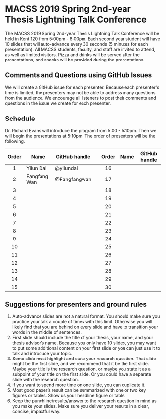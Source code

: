 # MACSS 2019 Spring 2nd-year Thesis Lightning Talk Conference

The MACSS 2019 Spring 2nd-year Thesis Lightning Talk Conference will be held in Kent 120 from 5:00pm - 8:00pm. Each second year student will have 10 slides that will auto-advance every 30 seconds (5 minutes for each presentation). All MACSS students, faculty, and staff are invited to attend, as well as limited visitors. Pizza and drinks will be served after the presentations, and snacks will be provided during the presentations.

## Comments and Questions using GitHub Issues

We will create a GitHub issue for each presenter. Because each presenter's time is limited, the presenters may not be able to address many questions from the audience. We encourage all listeners to post their comments and questions in the issue we create for each presenter.

## Schedule

Dr. Richard Evans will introduce the program from 5:00 - 5:10pm. Then we will begin the presentations at 5:10pm. The order of presenters will be the following.

| Order | Name         | GitHub handle |     | Order | Name  | GitHub handle |
| :---: | ------------ | ------------- | --- | :---: | ----- | --------------|
| 1     | Yilun Dai    | @yilundai     |     | 16    |       |               |
| 2     | Fangfang Wan | @Fangfangwan  |     | 17    |       |               |
| 3     |              |               |     | 18    |       |               |
| 4     |              |               |     | 19    |       |               |
| 5     |              |               |     | 20    |       |               |
| 6     |              |               |     | 21    |       |               |
| 7     |              |               |     | 22    |       |               |
| 8     |              |               |     | 23    |       |               |
| 9     |              |               |     | 24    |       |               |
| 10    |              |               |     | 25    |       |               |
| 11    |              |               |     | 26    |       |               |
| 12    |              |               |     | 27    |       |               |
| 13    |              |               |     | 28    |       |               |
| 14    |              |               |     | 29    |       |               |
| 15    |              |               |     | 30    |       |               |


## Suggestions for presenters and ground rules

1. Auto-advance slides are not a natural format. You should make sure you practice your talk a couple of times with this limit. Otherwise you will likely find that you are behind on every slide and have to transition your words in the middle of sentences.
2. First slide should include the title of your thesis, your name, and your thesis advisor’s name. Because you only have 10 slides, you may want to put some additional content on your first slide or you can just use it to talk and introduce your topic.
3. Some slide must highlight and state your research question. That slide might be the first slide, and we recommend that it be the first slide. Maybe your title is the research question, or maybe you state it as a subpoint of your title on the first slide. Or you could have a separate slide with the research question.
4. If you want to spend more time on one slide, you can duplicate it.
5. Most good paper’s result can be summarized with one or two key figures or tables. Show us your headline figure or table.
6. Keep the punchline/results/answer to the research question in mind as you make your slides. Make sure you deliver your results in a clear, concise, impactful way.
